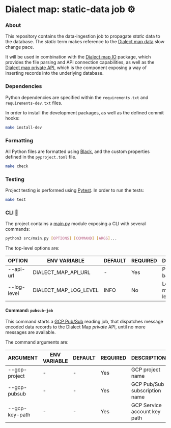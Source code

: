 # Dialect map: static-data job ⚙️

### About
This repository contains the data-ingestion job to propagate _static_ data to the database.
The _static_ term makes reference to the [Dialect map data][dialect-map-data] slow change pace.

It will be used in combination with the [Dialect map IO][dialect-map-io] package, which provides the file parsing
and API connection capabilities, as well as the [Dialect map private API][dialect-map-api], which is the component
exposing a way of inserting records into the underlying database.


### Dependencies
Python dependencies are specified within the `requirements.txt` and `requirements-dev.txt` files.

In order to install the development packages, as well as the defined commit hooks:
```sh
make install-dev
```


### Formatting
All Python files are formatted using [Black][black-web], and the custom properties defined
in the `pyproject.toml` file.
```sh
make check
```


### Testing
Project testing is performed using [Pytest][pytest-web]. In order to run the tests:
```sh
make test
```


### CLI 🚀
The project contains a [main.py][main-module] module exposing a CLI with several commands:
```sh
python3 src/main.py [OPTIONS] [COMMAND] [ARGS]...
```

The top-level options are:

| OPTION         | ENV VARIABLE           | DEFAULT          | REQUIRED | DESCRIPTION                              |
|----------------|------------------------|------------------|----------|------------------------------------------|
| --api-url      | DIALECT_MAP_API_URL    | -                | Yes      | Private API base URL                     |
| --log-level    | DIALECT_MAP_LOG_LEVEL  | INFO             | No       | Log messages level                       |


#### Command: `pubsub-job`
This command starts a [GCP Pub/Sub][google-pub-sub] reading job, that dispatches message encoded
data records to the Dialect Map _private_ API, until no more messages are available.

The command arguments are:

| ARGUMENT       | ENV VARIABLE           | DEFAULT          | REQUIRED | DESCRIPTION                              |
|----------------|------------------------|------------------|----------|------------------------------------------|
| --gcp-project  | -                      | -                | Yes      | GCP project name                         |
| --gcp-pubsub   | -                      | -                | Yes      | GCP Pub/Sub subscription name            |
| --gcp-key-path | -                      | -                | Yes      | GCP Service account key path             |



[black-web]: https://black.readthedocs.io/en/stable/
[dialect-map-data]: https://github.com/dialect-map/dialect-map-data
[dialect-map-io]: https://github.com/dialect-map/dialect-map-io
[dialect-map-api]: https://github.com/dialect-map/dialect-map-private-api
[google-pub-sub]: https://cloud.google.com/pubsub/docs/overview
[main-module]: src/main.py
[pytest-web]: https://docs.pytest.org/en/latest/#
